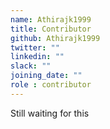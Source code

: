 ```yaml
---
name: Athirajk1999
title: Contributor
github: Athirajk1999
twitter: ""
linkedin: ""
slack: ""
joining_date: ""
role : contributor
---
```


Still waiting for this

